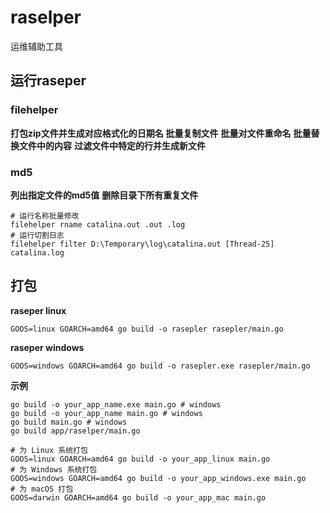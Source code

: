 # raselper
 运维辅助工具

## 运行raseper

### filehelper

**打包zip文件并生成对应格式化的日期名**
**批量复制文件**
**批量对文件重命名**
**批量替换文件中的内容**
**过滤文件中特定的行并生成新文件**

### md5

**列出指定文件的md5值**
**删除目录下所有重复文件**

```shell
# 运行名称批量修改
filehelper rname catalina.out .out .log
# 运行切割日志
filehelper filter D:\Temporary\log\catalina.out [Thread-25] catalina.log
```

## 打包
**raseper linux**
```shell
GOOS=linux GOARCH=amd64 go build -o rasepler rasepler/main.go
```
**raseper windows**
```shell
GOOS=windows GOARCH=amd64 go build -o rasepler.exe rasepler/main.go
```

**示例**
```shell
go build -o your_app_name.exe main.go # windows
go build -o your_app_name main.go # windows
go build main.go # windows
go build app/raselper/main.go

# 为 Linux 系统打包
GOOS=linux GOARCH=amd64 go build -o your_app_linux main.go
# 为 Windows 系统打包
GOOS=windows GOARCH=amd64 go build -o your_app_windows.exe main.go
# 为 macOS 打包
GOOS=darwin GOARCH=amd64 go build -o your_app_mac main.go
```